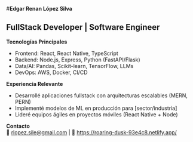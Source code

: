 #**Edgar Renan López Silva**  
## FullStack Developer | Software Engineer  

**Tecnologías Principales**  
- Frontend: React, React Native, TypeScript  
- Backend: Node.js, Express, Python (FastAPI/Flask)  
- Data/AI: Pandas, Scikit-learn, TensorFlow, LLMs  
- DevOps: AWS, Docker, CI/CD  

**Experiencia Relevante**  
- Desarrollé aplicaciones fullstack con arquitecturas escalables (MERN, PERN)  
- Implementé modelos de ML en producción para [sector/industria]  
- Lideré equipos ágiles en proyectos móviles (React Native + Node)  

**Contacto**  
📩 rlopez.sile@gmail.com | 🔗 https://roaring-dusk-93e4c8.netlify.app/